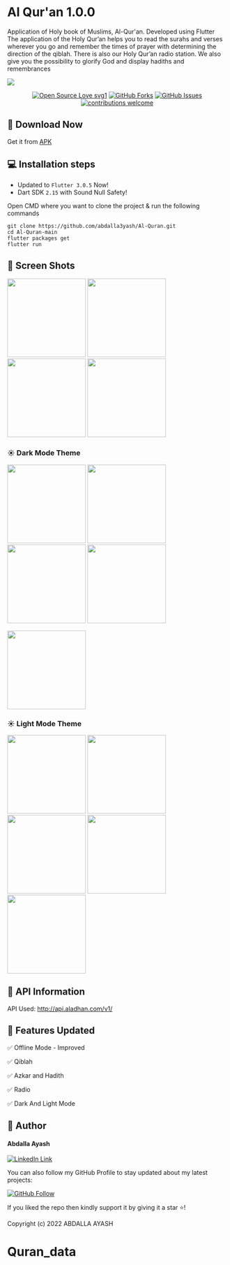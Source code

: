 # Al Qur'an 1.0.0

Application of Holy book of Muslims, Al-Qur'an. Developed using Flutter
The application of the Holy Qur’an helps you to read the surahs and verses wherever you go and remember the times of prayer with determining the direction of the qiblah. There is also our Holy Qur’an radio station. We also give you the possibility to glorify God and display hadiths and remembrances

<img src="./assets/screenshot/i.jpg"> 

<div align="center">

[![Open Source Love svg1](https://badges.frapsoft.com/os/v1/open-source.svg?v=103)](#)
[![GitHub Forks](https://img.shields.io/github/forks/saadhaxxan/Car_Game_Python_Pygame.svg?style=social&label=Fork&maxAge=2592000)](https://github.com/abdalla3yash/Al-Quran/fork)
[![GitHub Issues](https://img.shields.io/github/issues/saadhaxxan/Car_Game_Python_Pygame.svg?style=flat&label=Issues&maxAge=2592000)](https://https://github.com/abdalla3yash/Al-Quran/issues)
[![contributions welcome](https://img.shields.io/badge/contributions-welcome-brightgreen.svg?style=flat&label=Contributions&colorA=red&colorB=black	)](#)

</div>


## 📁 Download Now

Get it from <a href="https://drive.google.com/file/d/15qujY1c_akLzAFeZgOd6lqb81b_-HLQd/view?usp=sharing">APK</a>


## 💻 Installation steps

- Updated to `Flutter 3.0.5` Now!
- Dart SDK `2.15` with Sound Null Safety!

Open CMD where you want to clone the project & run the following commands

```
git clone https://github.com/abdalla3yash/Al-Quran.git
cd Al-Quran-main
flutter packages get
flutter run
```

## 📱 Screen Shots

<img src="./assets/screenshot/i4.jpg" width=180> <img src="./assets/screenshot/i8.jpg" width=180> <img src="./assets/screenshot/i2.jpg" width=180> <img src="./assets/screenshot/i7.jpg" width=180>

### ☀ Dark Mode Theme

<img src="./assets/screenshot/i6.jpg" width=180> <img src="./assets/screenshot/i7.jpg" width=180> <img src="./assets/screenshot/i8.jpg" width=180> <img src="./assets/screenshot/i9.jpg" width=180>

<img src="./assets/screenshot/i10.jpg" width=180> 

### ☀ Light Mode Theme

<img src="./assets/screenshot/i1.jpg" width=180> <img src="./assets/screenshot/i2.jpg" width=180> <img src="./assets/screenshot/i3.jpg" width=180>
 <img src="./assets/screenshot/i4.jpg" width=180> <img src="./assets/screenshot/i5.jpg" width=180> 


## 🔗 API Information

API Used: http://api.aladhan.com/v1/

## 🎯 Features Updated

✅ Offline Mode - Improved

✅ Qiblah

✅ Azkar and Hadith

✅ Radio

✅ Dark And Light Mode

## 🧑 Author

#### Abdalla Ayash
[![LinkedIn Link](https://img.shields.io/badge/Connect-Ayash-blue.svg?logo=linkedin&longCache=true&style=social&label=Connect
)](https://www.linkedin.com/in/abdalla-ayash)

You can also follow my GitHub Profile to stay updated about my latest projects:

[![GitHub Follow](https://img.shields.io/badge/Connect-Ayash-blue.svg?logo=Github&longCache=true&style=social&label=Follow)](https://github.com/abdalla3yash)

If you liked the repo then kindly support it by giving it a star ⭐!

Copyright (c) 2022 ABDALLA AYASH
# Quran_data
